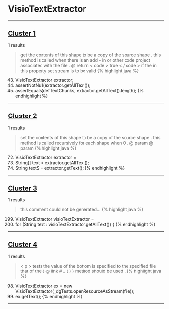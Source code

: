 # VisioTextExtractor

***

## [Cluster 1](./1)
1 results
> get the contents of this shape to be a copy of the source shape . this method is called when there is an add - in or other code project associated with the file . @ return < code > true < / code > if the in this property set stream is to be valid 
{% highlight java %}
43. VisioTextExtractor extractor;
47. assertNotNull(extractor.getAllText());
48. assertEquals(defTextChunks, extractor.getAllText().length);
{% endhighlight %}

***

## [Cluster 2](./2)
1 results
> set the contents of this shape to be a copy of the source shape . this method is called recursively for each shape when 0 . @ param @ param 
{% highlight java %}
72. VisioTextExtractor extractor =
76. String[] text = extractor.getAllText();
87. String textS = extractor.getText();
{% endhighlight %}

***

## [Cluster 3](./3)
1 results
> this comment could not be generated...
{% highlight java %}
199. VisioTextExtractor visioTextExtractor =
201. for (String text : visioTextExtractor.getAllText()) {
{% endhighlight %}

***

## [Cluster 4](./4)
1 results
> < p > tests the value of the bottom is specified to the specified file that of the { @ link # _ ( ) } method should be used . 
{% highlight java %}
98. VisioTextExtractor ex = new VisioTextExtractor(_dgTests.openResourceAsStream(file));
99. ex.getText();
{% endhighlight %}

***

